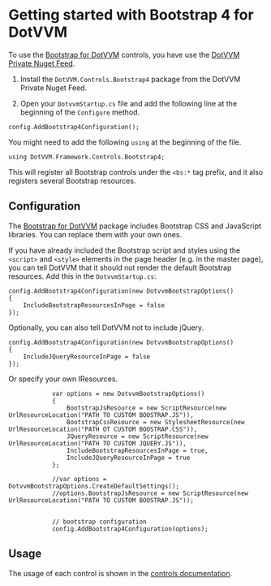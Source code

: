 # Getting started with Bootstrap 4 for DotVVM

To use the [Bootstrap for DotVVM](https://www.dotvvm.com/products/bootstrap-for-dotvvm) controls, you have use the [DotVVM Private Nuget Feed](~/pages/dotvvm-for-visual-studio/dotvvm-private-nuget-feed).

1. Install the `DotVVM.Controls.Bootstrap4` package from the DotVVM Private Nuget Feed.

2. Open your `DotvvmStartup.cs` file and add the following line at the beginning of the `Configure` method.

```CSHARP
config.AddBootstrap4Configuration();
``` 

You might need to add the following `using` at the beginning of the file.

```CSHARP
using DotVVM.Framework.Controls.Bootstrap4;
```

This will register all Bootstrap controls under the `<bs:*` tag prefix, and it also registers several Bootstrap resources. 



## Configuration

The [Bootstrap for DotVVM](https://www.dotvvm.com/products/bootstrap-for-dotvvm) package includes Bootstrap CSS and JavaScript libraries. You can replace them with your own ones.
 
If you have already included the Bootstrap script and styles using the `<script>` and `<style>` elements in the page header (e.g. in the master page), you can tell 
DotVVM that it should not render the default Bootstrap resources. Add this in the `DotvvmStartup.cs`:

```CSHARP
config.AddBootstrap4Configuration(new DotvvmBootstrapOptions() 
{
    IncludeBootstrapResourcesInPage = false
});
```

Optionally, you can also tell DotVVM not to include jQuery. 

```CSHARP
config.AddBootstrap4Configuration(new DotvvmBootstrapOptions() 
{
    IncludeJQueryResourceInPage = false
});
```

Or specify your own IResources.
```CSHARP
            var options = new DotvvmBootstrapOptions()
            {
                BootstrapJsResource = new ScriptResource(new UrlResourceLocation("PATH TO CUSTOM BOOSTRAP.JS")),
                BootstrapCssResource = new StylesheetResource(new UrlResourceLocation("PATH OT CUSTOM BOOSTRAP.CSS")),
                JQueryResource = new ScriptResource(new UrlResourceLocation("PATH TO CUSTOM JQUERY.JS")),
                IncludeBootstrapResourcesInPage = true,
                IncludeJQueryResourceInPage = true
            };

            //var options = DotvvmBootstrapOptions.CreateDefaultSettings();
            //options.BootstrapJsResource = new ScriptResource(new UrlResourceLocation("PATH TO CUSTOM BOOSTRAP.JS"));


            // bootstrap configuration
            config.AddBootstrap4Configuration(options);
```

## Usage
The usage of each control is shown in the [controls documentation](~/controls/bootstrap4/Accordion).
